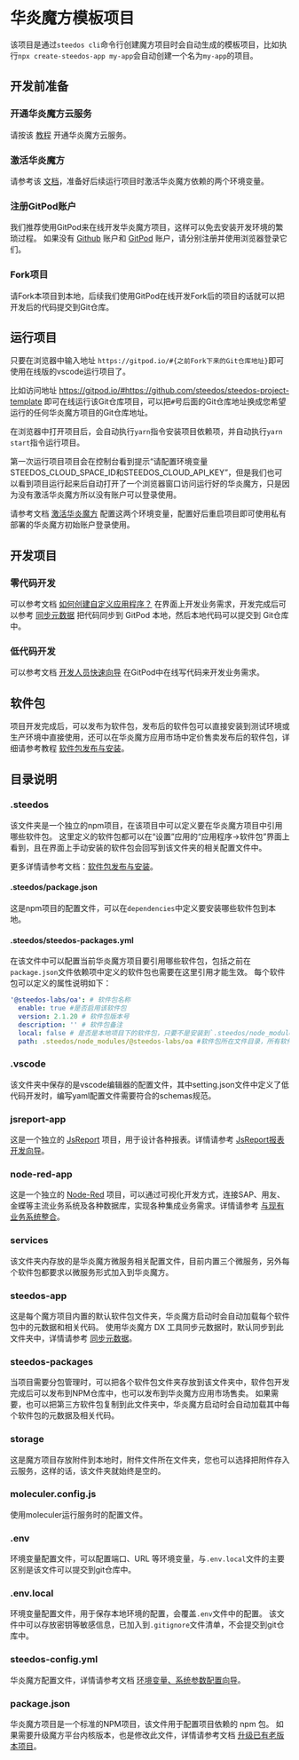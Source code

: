 # 华炎魔方模板项目

该项目是通过`steedos cli`命令行创建魔方项目时会自动生成的模板项目，比如执行`npx create-steedos-app my-app`会自动创建一个名为`my-app`的项目。

## 开发前准备

### 开通华炎魔方云服务

请按该 [教程](https://www.steedos.cn/docs/deploy/deploy-cloud) 开通华炎魔方云服务。

### 激活华炎魔方

请参考该 [文档](https://www.steedos.cn/docs/deploy/deploy-activate)，准备好后续运行项目时激活华炎魔方依赖的两个环境变量。

### 注册GitPod账户

我们推荐使用GitPod来在线开发华炎魔方项目，这样可以免去安装开发环境的繁琐过程。
如果没有 [Github](https://github.com/) 账户和 [GitPod](https://gitpod.io/) 账户，请分别注册并使用浏览器登录它们。

### Fork项目

请Fork本项目到本地，后续我们使用GitPod在线开发Fork后的项目的话就可以把开发后的代码提交到Git仓库。

## 运行项目

只要在浏览器中输入地址 `https://gitpod.io/#{之前Fork下来的Git仓库地址}`即可使用在线版的vscode运行项目了。

比如访问地址 https://gitpod.io/#https://github.com/steedos/steedos-project-template 即可在线运行该Git仓库项目，可以把`#`号后面的Git仓库地址换成您希望运行的任何华炎魔方项目的Git仓库地址。

在浏览器中打开项目后，会自动执行`yarn`指令安装项目依赖项，并自动执行`yarn start`指令运行项目。

第一次运行项目项目会在控制台看到提示“请配置环境变量STEEDOS_CLOUD_SPACE_ID和STEEDOS_CLOUD_API_KEY”，但是我们也可以看到项目运行起来后自动打开了一个浏览器窗口访问运行好的华炎魔方，只是因为没有激活华炎魔方所以没有账户可以登录使用。

请参考文档 [激活华炎魔方](https://www.steedos.cn/docs/deploy/deploy-activate#%E9%85%8D%E7%BD%AE%E7%8E%AF%E5%A2%83%E5%8F%98%E9%87%8F) 配置这两个环境变量，配置好后重启项目即可使用私有部署的华炎魔方初始账户登录使用。

## 开发项目

### 零代码开发

可以参考文档 [如何创建自定义应用程序？](https://www.steedos.com/docs/admin/create_object) 在界面上开发业务需求，开发完成后可以参考 [同步元数据](https://www.steedos.com/docs/developer/getting-started#%E5%90%8C%E6%AD%A5%E5%85%83%E6%95%B0%E6%8D%AE) 把代码同步到 GitPod 本地，然后本地代码可以提交到 Git仓库中。

### 低代码开发

可以参考文档 [开发人员快速向导](https://www.steedos.com/docs/developer/getting-started) 在GitPod中在线写代码来开发业务需求。

## 软件包

项目开发完成后，可以发布为软件包，发布后的软件包可以直接安装到测试环境或生产环境中直接使用，还可以在华炎魔方应用市场中定价售卖发布后的软件包，详细请参考教程 [软件包发布与安装](https://www.steedos.cn/docs/developer/package)。

## 目录说明

### .steedos

该文件夹是一个独立的npm项目，在该项目中可以定义要在华炎魔方项目中引用哪些软件包。
这里定义的软件包都可以在“设置”应用的“应用程序->软件包”界面上看到，且在界面上手动安装的软件包会回写到该文件夹的相关配置文件中。

更多详情请参考文档：[软件包发布与安装](https://www.steedos.cn/docs/developer/package)。

#### .steedos/package.json

这是npm项目的配置文件，可以在`dependencies`中定义要安装哪些软件包到本地。

#### .steedos/steedos-packages.yml

在该文件中可以配置当前华炎魔方项目要引用哪些软件包，包括之前在`package.json`文件依赖项中定义的软件包也需要在这里引用才能生效。
每个软件包可以定义的属性说明如下：

```yml
'@steedos-labs/oa': # 软件包名称
  enable: true #是否启用该软件包
  version: 2.1.20 # 软件包版本号
  description: '' # 软件包备注
  local: false # 是否是本地项目下的软件包，只要不是安装到`.steedos/node_modules`文件夹下的软件包都应该设置为true
  path: .steedos/node_modules/@steedos-labs/oa #软件包所在文件目录，所有软件包都必须在这里填写软件包所在硬盘目录
```

### .vscode

该文件夹中保存的是vscode编辑器的配置文件，其中setting.json文件中定义了低代码开发时，编写yaml配置文件需要符合的schemas规范。

### jsreport-app

这是一个独立的 [JsReport](https://jsreport.net/) 项目，用于设计各种报表。详情请参考 [JsReport报表开发向导](https://www.steedos.cn/docs/developer/jsreport)。

### node-red-app

这是一个独立的 [Node-Red](https://nodered.org/) 项目，可以通过可视化开发方式，连接SAP、用友、金蝶等主流业务系统及各种数据库，实现各种集成业务需求。详情请参考 [与现有业务系统整合](https://www.steedos.cn/docs/developer/node-red)。

### services

该文件夹内存放的是华炎魔方微服务相关配置文件，目前内置三个微服务，另外每个软件包都要求以微服务形式加入到华炎魔方。

### steedos-app

这是每个魔方项目内置的默认软件包文件夹，华炎魔方启动时会自动加载每个软件包中的元数据和相关代码。
使用华炎魔方 DX 工具同步元数据时，默认同步到此文件夹中，详情请参考 [同步元数据](https://www.steedos.cn/docs/developer/getting-started#%E5%90%8C%E6%AD%A5%E5%85%83%E6%95%B0%E6%8D%AE)。

### steedos-packages

当项目需要分包管理时，可以把各个软件包文件夹存放到该文件夹中，软件包开发完成后可以发布到NPM仓库中，也可以发布到华炎魔方应用市场售卖。
如果需要，也可以把第三方软件包复制到此文件夹中，华炎魔方启动时会自动加载其中每个软件包的元数据及相关代码。

### storage

这是魔方项目存放附件到本地时，附件文件所在文件夹，您也可以选择把附件存入云服务，这样的话，该文件夹就始终是空的。

### moleculer.config.js

使用moleculer运行服务时的配置文件。

### .env

环境变量配置文件，可以配置端口、URL 等环境变量，与`.env.local`文件的主要区别是该文件可以提交到git仓库中。

### .env.local

环境变量配置文件，用于保存本地环境的配置，会覆盖`.env`文件中的配置。
该文件中可以存放密钥等敏感信息，已加入到`.gitignore`文件清单，不会提交到git仓库中。

### steedos-config.yml

华炎魔方配置文件，详情请参考文档 [环境变量、系统参数配置向导](https://www.steedos.cn/docs/deploy/steedos-config)。

### package.json

华炎魔方项目是一个标准的NPM项目，该文件用于配置项目依赖的 npm 包。
如果需要升级魔方平台内核版本，也是修改此文件，详情请参考文档 [升级已有老版本项目](https://www.steedos.cn/docs/deploy/upgrade)。
